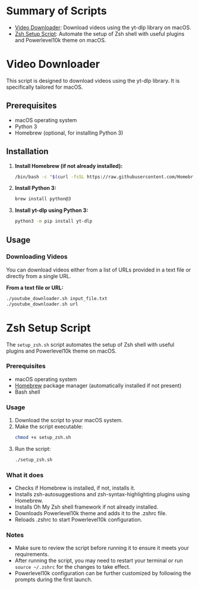 # Summary of Scripts

- [Video Downloader](#video-downloader): Download videos using the yt-dlp library on macOS.
- [Zsh Setup Script](#zsh-setup-script): Automate the setup of Zsh shell with useful plugins and Powerlevel10k theme on macOS.

# Video Downloader

This script is designed to download videos using the yt-dlp library. It is specifically tailored for macOS.

## Prerequisites

- macOS operating system
- Python 3
- Homebrew (optional, for installing Python 3)

## Installation

1. **Install Homebrew (if not already installed):**
    ```bash
    /bin/bash -c "$(curl -fsSL https://raw.githubusercontent.com/Homebrew/install/HEAD/install.sh)"
    ```

2. **Install Python 3:**
    ```bash
    brew install python@3
    ```

3. **Install yt-dlp using Python 3:**
    ```bash
    python3 -m pip install yt-dlp
    ```

## Usage

### Downloading Videos

You can download videos either from a list of URLs provided in a text file or directly from a single URL.

**From a text file or URL:**

```bash
./youtube_downloader.sh input_file.txt
./youtube_downloader.sh url
```

# Zsh Setup Script

The `setup_zsh.sh` script automates the setup of Zsh shell with useful plugins and Powerlevel10k theme on macOS.

### Prerequisites

- macOS operating system
- [Homebrew](https://brew.sh/) package manager (automatically installed if not present)
- Bash shell

### Usage

1. Download the script to your macOS system.
2. Make the script executable:
    ```bash
    chmod +x setup_zsh.sh
    ```
3. Run the script:
    ```bash
    ./setup_zsh.sh
    ```

### What it does

- Checks if Homebrew is installed, if not, installs it.
- Installs zsh-autosuggestions and zsh-syntax-highlighting plugins using Homebrew.
- Installs Oh My Zsh shell framework if not already installed.
- Downloads Powerlevel10k theme and adds it to the .zshrc file.
- Reloads .zshrc to start Powerlevel10k configuration.

### Notes

- Make sure to review the script before running it to ensure it meets your requirements.
- After running the script, you may need to restart your terminal or run `source ~/.zshrc` for the changes to take effect.
- Powerlevel10k configuration can be further customized by following the prompts during the first launch.
